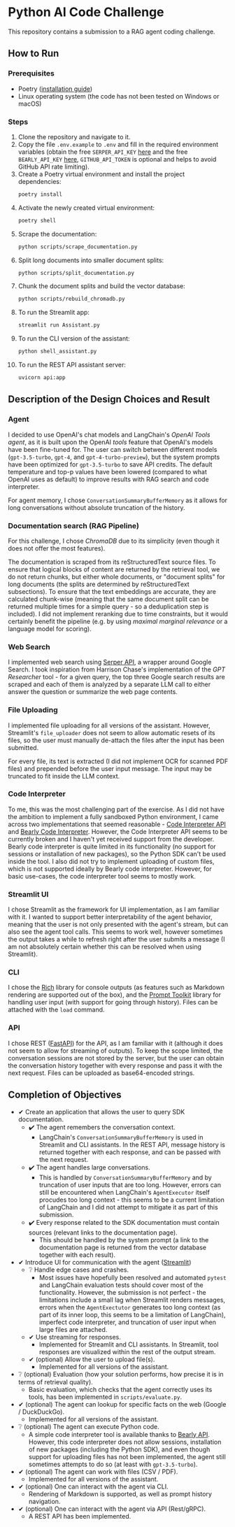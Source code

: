 # Python AI Code Challenge

This repository contains a submission to a RAG agent coding challenge.

## How to Run

### Prerequisites

- Poetry ([installation guide](https://python-poetry.org/docs/))
- Linux operating system (the code has not been tested on Windows or macOS)

### Steps

1. Clone the repository and navigate to it.
2. Copy the file `.env.example` to `.env` and fill in the required environment variables (obtain the free `SERPER_API_KEY` [here](https://serper.dev/) and the free `BEARLY_API_KEY` [here](https://bearly.ai/dashboard/developers), `GITHUB_API_TOKEN` is optional and helps to avoid GitHub API rate limiting).
3. Create a Poetry virtual environment and install the project dependencies:
   ```bash
   poetry install
   ```
4. Activate the newly created virtual environment:
   ```bash
   poetry shell
   ```
5. Scrape the documentation:
   ```bash
   python scripts/scrape_documentation.py
   ```
6. Split long documents into smaller document splits:
   ```bash
   python scripts/split_documentation.py
   ```
7. Chunk the document splits and build the vector database:
   ```bash
   python scripts/rebuild_chromadb.py
   ```
8. To run the Streamlit app:
   ```bash
   streamlit run Assistant.py
   ```
9. To run the CLI version of the assistant:
   ```bash
   python shell_assistant.py
   ```
10. To run the REST API assistant server:
    ```bash
    uvicorn api:app
    ```

## Description of the Design Choices and Result

### Agent

I decided to use OpenAI's chat models and LangChain's *OpenAI Tools agent*, as it is built upon the OpenAI *tools* feature that OpenAI's models have been fine-tuned for. The user can switch between different models (`gpt-3.5-turbo`, `gpt-4`, and `gpt-4-turbo-preview`), but the system prompts have been optimized for `gpt-3.5-turbo` to save API credits. The default temperature and top-p values have been lowered (compared to what OpenAI uses as default) to improve results with RAG search and code interpreter.

For agent memory, I chose `ConversationSummaryBufferMemory` as it allows for long conversations without absolute truncation of the history.

### Documentation search (RAG Pipeline)

For this challenge, I chose *ChromaDB* due to its simplicity (even though it does not offer the most features).

The documentation is scraped from its reStructuredText source files. To ensure that logical blocks of content are returned by the retrieval tool, we do not return chunks, but either whole documents, or "document splits" for long documents (the splits are determined by reStructuredText subsections). To ensure that the text embeddings are accurate, they are calculated chunk-wise (meaning that the same document split can be returned multiple times for a simple query - so a deduplication step is included). I did not implement reranking due to time constraints, but it would certainly benefit the pipeline (e.g. by using *maximal marginal relevance* or a language model for scoring).

### Web Search

I implemented web search using [Serper API](https://serper.dev/), a wrapper around Google Search. I took inspiration from Harrison Chase's implementation of the *GPT Researcher* tool - for a given query, the top three Google search results are scraped and each of them is analyzed by a separate LLM call to either answer the question or summarize the web page contents.

### File Uploading

I implemented file uploading for all versions of the assistant. However, Streamlit's `file_uploader` does not seem to allow automatic resets of its files, so the user must manually de-attach the files after the input has been submitted.

For every file, its text is extracted (I did not implement OCR for scanned PDF files) and prepended before the user input message. The input may be truncated to fit inside the LLM context.

### Code Interpreter

To me, this was the most challenging part of the exercise. As I did not have the ambition to implement a fully sandboxed Python environment, I came across two implementations that seemed reasonable - [Code Interpreter API](https://blog.langchain.dev/code-interpreter-api/) and [Bearly Code Interpreter](https://python.langchain.com/docs/integrations/tools/bearly). However, the Code Interpreter API seems to be currently broken and I haven't yet received support from the developer. Bearly code interpreter is quite limited in its functionality (no support for sessions or installation of new packages), so the Python SDK can't be used inside the tool. I also did not try to implement uploading of custom files, which is not supported ideally by Bearly code interpreter. However, for basic use-cases, the code interpreter tool seems to mostly work.

### Streamlit UI

I chose Streamlit as the framework for UI implementation, as I am familiar with it. I wanted to support better interpretability of the agent behavior, meaning that the user is not only presented with the agent's stream, but can also see the agent tool calls. This seems to work well, however sometimes the output takes a while to refresh right after the user submits a message (I am not absolutely certain whether this can be resolved when using Streamlit).

### CLI

I chose the [Rich](https://github.com/Textualize/rich) library for console outputs (as features such as Markdown rendering are supported out of the box), and the [Prompt Toolkit](https://python-prompt-toolkit.readthedocs.io/en/master/) library for handling user input (with support for going through history). Files can be attached with the `load` command.

### API

I chose REST ([FastAPI](https://fastapi.tiangolo.com/)) for the API, as I am familiar with it (although it does not seem to allow for streaming of outputs). To keep the scope limited, the conversation sessions are not stored by the server, but the user can obtain the conversation history together with every response and pass it with the next request. Files can be uploaded as base64-encoded strings.

## Completion of Objectives

- ✔ Create an application that allows the user to query SDK documentation.
  - ✔️ The agent remembers the conversation context.
    - LangChain's `ConversationSummaryBufferMemory` is used in Streamlit and CLI assistants. In the REST API, message history is returned together with each response, and can be passed with the next request.
  - ✔️ The agent handles large conversations.
    - This is handled by `ConversationSummaryBufferMemory` and by truncation of user inputs that are too long. However, errors can still be encountered when LangChain's `AgentExecutor` itself procudes too long context - this seems to be a current limitation of LangChain and I did not attempt to mitigate it as part of this submission.
  - ✔️ Every response related to the SDK documentation must contain sources (relevant links to the documentation page).
    - This should be handled by the system prompt (a link to the documentation page is returned from the vector database together with each result).
- ✔ Introduce UI for communication with the agent ([Streamlit](https://streamlit.io/))
  - ❔ Handle edge cases and crashes.
    - Most issues have hopefully been resolved and automated `pytest` and LangChain evaluation tests should cover most of the functionality. However, the submission is not perfect - the limitations include a small lag when Streamlit renders messages, errors when the `AgentExectutor` generates too long context (as part of its inner loop, this seems to be a limitation of LangChain), imperfect code interpreter, and truncation of user input when large files are attached.
  - ✔ Use streaming for responses.
    - Implemented for Streamlit and CLI assistants. In Streamlit, tool responses are visualized within the rest of the output stream.
  - ✔ (optional) Allow the user to upload file(s).
    - Implemented for all versions of the assistant.
- ❔ (optional) Evaluation (how your solution performs, how precise it is in terms of retrieval quality).
  - Basic evaluation, which checks that the agent correctly uses its tools, has been implemented in `scripts/evaluate.py`.
- ✔ (optional) The agent can lookup for specific facts on the web (Google / DuckDuckGo).
  - Implemented for all versions of the assistant.
- ❔ (optional) The agent can execute Python code.
  - A simple code interpreter tool is available thanks to [Bearly API](https://python.langchain.com/docs/integrations/tools/bearly). However, this code interpreter does not allow sessions, installation of new packages (including the Python SDK), and even though support for uploading files has not been implemented, the agent still sometimes attempts to do so (at least with `gpt-3.5-turbo`).
- ✔ (optional) The agent can work with files (CSV / PDF).
  - Implemented for all versions of the assistant.
- ✔ (optional) One can interact with the agent via CLI.
  - Rendering of Markdown is supported, as well as prompt history navigation.
- ✔ (optional) One can interact with the agent via API (Rest/gRPC).
  - A REST API has been implemented.

